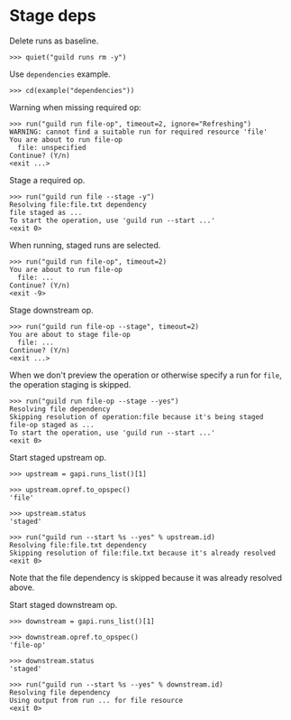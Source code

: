 # Stage deps

Delete runs as baseline.

    >>> quiet("guild runs rm -y")

Use `dependencies` example.

    >>> cd(example("dependencies"))

Warning when missing required op:

    >>> run("guild run file-op", timeout=2, ignore="Refreshing")
    WARNING: cannot find a suitable run for required resource 'file'
    You are about to run file-op
      file: unspecified
    Continue? (Y/n)
    <exit ...>

Stage a required op.

    >>> run("guild run file --stage -y")
    Resolving file:file.txt dependency
    file staged as ...
    To start the operation, use 'guild run --start ...'
    <exit 0>

When running, staged runs are selected.

    >>> run("guild run file-op", timeout=2)
    You are about to run file-op
      file: ...
    Continue? (Y/n)
    <exit -9>

Stage downstream op.

    >>> run("guild run file-op --stage", timeout=2)
    You are about to stage file-op
      file: ...
    Continue? (Y/n)
    <exit ...>

When we don't preview the operation or otherwise specify a run for
`file`, the operation staging is skipped.

    >>> run("guild run file-op --stage --yes")
    Resolving file dependency
    Skipping resolution of operation:file because it's being staged
    file-op staged as ...
    To start the operation, use 'guild run --start ...'
    <exit 0>

Start staged upstream op.

    >>> upstream = gapi.runs_list()[1]

    >>> upstream.opref.to_opspec()
    'file'

    >>> upstream.status
    'staged'

    >>> run("guild run --start %s --yes" % upstream.id)
    Resolving file:file.txt dependency
    Skipping resolution of file:file.txt because it's already resolved
    <exit 0>

Note that the file dependency is skipped because it was already
resolved above.

Start staged downstream op.

    >>> downstream = gapi.runs_list()[1]

    >>> downstream.opref.to_opspec()
    'file-op'

    >>> downstream.status
    'staged'

    >>> run("guild run --start %s --yes" % downstream.id)
    Resolving file dependency
    Using output from run ... for file resource
    <exit 0>
